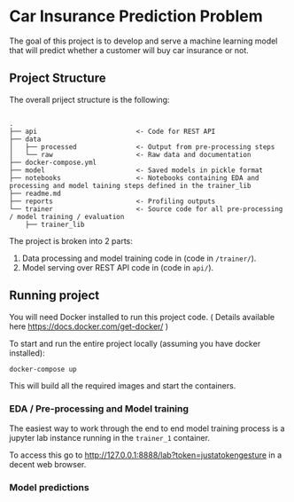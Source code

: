 # Car Insurance Prediction Problem

The goal of this project is to develop and serve a machine learning model that will predict whether a customer will buy car insurance or not.
## Project Structure

The overall priject structure is the following:

```text

.
├── api                         <- Code for REST API
├── data
│   ├── processed               <- Output from pre-processing steps
│   └── raw                     <- Raw data and documentation
├── docker-compose.yml          
├── model                       <- Saved models in pickle format
├── notebooks                   <- Notebooks containing EDA and processing and model taining steps defined in the trainer_lib 
├── readme.md
├── reports                     <- Profiling outputs
└── trainer                     <- Source code for all pre-processing / model training / evaluation
    ├── trainer_lib
```

The project is broken into 2 parts:

1. Data processing and model training code in (code in `/trainer/`).
2. Model serving over REST API code in (code in `api/`).

## Running project

You will need Docker installed to run this project code.
( Details available here https://docs.docker.com/get-docker/ )

To start and run the entire project locally (assuming you have docker installed):

```sh
docker-compose up
```

This will build all the required images and start the containers.
### EDA / Pre-processing and Model training

The easiest way to work through the end to end model training process is a jupyter lab instance running in the `trainer_1` container.

To access this go to http://127.0.0.1:8888/lab?token=justatokengesture in a decent web browser.

### Model predictions
